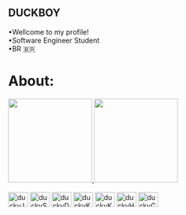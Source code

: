 ## DUCKBOY

•Wellcome to my profile!<br>
•Software Engineer Student<br>
•BR 🇧🇷

# About: 
<div>
  <a href="https://github.com/duckb-y">
  <img height="170em" src="https://github-readme-stats.vercel.app/api?username=duckb-y&show_icons=true&theme=nord&include_all_commits=true&count_private=true"/>
  <img height="170em" src="https://github-readme-stats.vercel.app/api/top-langs/?username=duckb-y&layout=compact&langs_count=7&theme=nord"/>
</div>

<div style="display: inline-block"><br>
  <img align="center" alt="duckyJava" width="40" height="30" src="https://cdn.jsdelivr.net/gh/devicons/devicon/icons/java/java-original.svg" />
  <img align="center" alt="duckySpring" width="40" height="30" src="https://cdn.jsdelivr.net/gh/devicons/devicon/icons/spring/spring-original.svg" />
  <img align="center" alt="duckyDocker" width="40" height="30" src="https://cdn.jsdelivr.net/gh/devicons/devicon/icons/docker/docker-original.svg"/>
  <img align="center" alt="duckyKub" width="40" height="30" src="https://cdn.jsdelivr.net/gh/devicons/devicon/icons/kubernetes/kubernetes-plain.svg"/>
  <img align="center" alt="duckyKub" width="40" height="30" src="https://cdn.jsdelivr.net/gh/devicons/devicon/icons/mysql/mysql-original-wordmark.svg" />
  <img align="center" alt="duckyHTML" width="40" height="30" src="https://cdn.jsdelivr.net/gh/devicons/devicon/icons/html5/html5-original.svg" />
  <img align="center" alt="duckyCSS" width="40" height="30" src="https://cdn.jsdelivr.net/gh/devicons/devicon/icons/css3/css3-original.svg" />      
</div>

